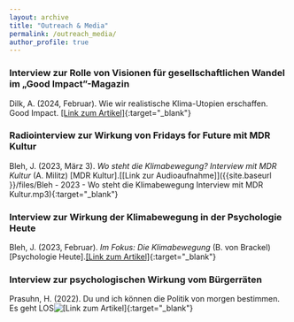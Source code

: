 ```yaml
---
layout: archive
title: "Outreach & Media"
permalink: /outreach_media/
author_profile: true
---
```


### Interview zur Rolle von Visionen für gesellschaftlichen Wandel im „Good Impact”-Magazin
Dilk, A. (2024, Februar). Wie wir realistische Klima-Utopien erschaffen. Good Impact.
[[Link zum Artikel]](https://goodimpact.eu/recherche/wie-wir-realistische-klima-utopien-erschaffen){:target="_blank"} 

### Radiointerview zur Wirkung von Fridays for Future mit MDR Kultur 
Bleh, J. (2023, März 3). *Wo steht die Klimabewegung? Interview mit MDR Kultur* (A. Militz) [MDR Kultur].[[Link zur Audioaufnahme]]({{site.baseurl }}/files/Bleh - 2023 - Wo steht die Klimabewegung Interview mit MDR Kultur.mp3){:target="_blank"}

### Interview zur Wirkung der Klimabewegung in der Psychologie Heute
Bleh, J. (2023, Februar). *Im Fokus: Die Klimabewegung* (B. von Brackel) [Psychologie Heute].[[Link zum Artikel]](https://www.psychologie-heute.de/gesellschaft/artikel-detailansicht/42443-im-fokus-die-klimabewegung.html){:target="_blank"} 

### Interview zur psychologischen Wirkung vom Bürgerräten
Prasuhn, H. (2022). Du und ich können die Politik von morgen bestimmen. Es geht LOS![[Link zum Artikel]](https://esgehtlos.org/beteiligung-brandis-tengen/brandis-und-tengen-gehen-los/du-und-ich-konnen-die-politik-von-morgen-bestimmen){:target="_blank"}


